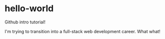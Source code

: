 # hello-world
Github intro tutorial!

I'm trying to transition into a full-stack web development career. What what!
